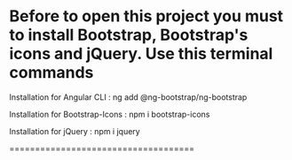 Before to open this project you must to install Bootstrap, Bootstrap's icons and jQuery.
Use this terminal commands
====================================

Installation for Angular CLI : 
ng add @ng-bootstrap/ng-bootstrap

Installation for Bootstrap-Icons :
npm i bootstrap-icons

Installation for jQuery :
npm i jquery

====================================

